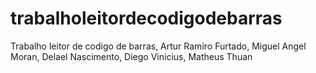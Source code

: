 # trabalholeitordecodigodebarras
Trabalho leitor de codigo de barras, Artur Ramiro Furtado, Miguel Angel Moran, Delael Nascimento, Diego Vinicius, Matheus Thuan
